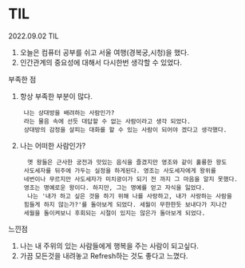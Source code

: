 # TIL

2022.09.02 TIL
1) 오늘은 컴퓨터 공부를 쉬고 서울 여행(경복궁,시청)을 했다. 
2) 인간관계의 중요성에 대해서 다시한번 생각할 수 있었다. 

부족한 점
1) 항상 부족한 부분이 많다. 

        나는 상대방을 배려하는 사람인가? 
        라는 물음 속에 선듯 대답할 수 없는 사람이라고 생각 되었다.
        상대방의 감정을 살피는 대화를 할 수 있는 사람이 되어야 겠다고 생각했다.
2) 나는 어떠한 사람인가?
 
      
         옛 왕들은 근사한 궁전과 맛있는 음식을 즐겼지만 영조와 같이 훌륭한 왕도
        사도세자를 뒤주에 가두는 실정을 하게된다. 영조는 사도세자에게 왕위를
        네번이나 무르지만 사도세자가 미치광이가 되기 전 까지 그 마음을 알지 못했다.
        영조는 명예로운 왕이다. 하지만, 그는 명예를 얻고 자식을 잃었다.
         나는 '내가 하고 싶은 것을 하기 위해 나를 사랑하고, 내가 사랑하는 사람을
        힘들게 하지 않는가?'를 돌아보게 되었다. 세월이 무한한듯 보내다가 지나간
        세월을 돌이켜보니 후회되는 시절이 있지는 않은가 돌아보게 되었다.

느낀점

1) 나는 내 주위의 있는 사람들에게 행복을 주는 사람이 되고싶다.
2) 가끔 모든것을 내려놓고 Refresh하는 것도 좋다고 느꼈다. 